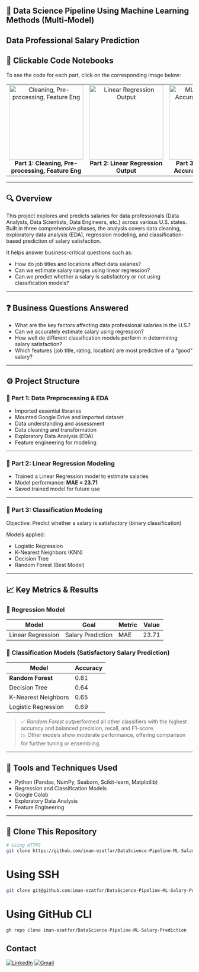 ## 💼 Data Science Pipeline Using Machine Learning Methods (Multi-Model)  
## Data Professional Salary Prediction


## 🔗 Clickable Code Notebooks

To see the code for each part, click on the corresponding image below:

<table align="center">
  <tr>
    <td align="center">
      <a href="https://colab.research.google.com/drive/1m2-gHjXLsuhxrOv5BPgGM6YLL4d7TTtz?usp=sharing#scrollTo=paVC4Oy-_Pra" target="_blank">
        <img src="https://github.com/user-attachments/assets/4b5bdc15-720e-41d1-b1f4-728ee99b34cc" width="200px" title="Cleaning, Pre-processing, Feature Eng" />
      </a><br>
      <b>Part 1: Cleaning, Pre-processing, Feature Eng</b>
    </td>
    <td align="center">
      <a href="https://colab.research.google.com/drive/1_dS4rFvlXuede9MJc9Hv92Dz7GrOquK4?usp=sharing#scrollTo=9YulASxdLhul" target="_blank">
        <img src="https://github.com/user-attachments/assets/bd93bd8e-1963-4e82-837a-eeb3146ff59c" width="200px" title="Linear Regression Output" />
      </a><br>
      <b>Part 2: Linear Regression Output</b>
    </td>
    <td align="center">
      <a href="https://colab.research.google.com/drive/19OZFjNbolmb5uYKmX3JhMb79bgbhsaIY?usp=sharing#scrollTo=bml3c4fwaNR3" target="_blank">
        <img src="https://github.com/user-attachments/assets/20d7d11e-2787-4503-b8ae-34007f780149" width="200px" title="ML Classification Accuracy Comparison" />
      </a><br>
      <b>Part 3: Classification Accuracy Comparison</b>
    </td>
  </tr>
</table>

---

## 🔍 Overview  
This project explores and predicts salaries for data professionals (Data Analysts, Data Scientists, Data Engineers, etc.) across various U.S. states. Built in three comprehensive phases, the analysis covers data cleaning, exploratory data analysis (EDA), regression modeling, and classification-based prediction of salary satisfaction.

It helps answer business-critical questions such as:
- How do job titles and locations affect data salaries?
- Can we estimate salary ranges using linear regression?
- Can we predict whether a salary is satisfactory or not using classification models?

---

## ❓ Business Questions Answered
- What are the key factors affecting data professional salaries in the U.S.?
- Can we accurately estimate salary using regression?
- How well do different classification models perform in determining salary satisfaction?
- Which features (job title, rating, location) are most predictive of a “good” salary?

---

## ⚙️ Project Structure

### 🔹 Part 1: Data Preprocessing & EDA  
 
- Imported essential libraries  
- Mounted Google Drive and imported dataset  
- Data understanding and assessment  
- Data cleaning and transformation  
- Exploratory Data Analysis (EDA)  
- Feature engineering for modeling

---

### 🔹 Part 2: Linear Regression Modeling  

- Trained a Linear Regression model to estimate salaries  
- Model performance: **MAE ≈ 23.71**  
- Saved trained model for future use

---

### 🔹 Part 3: Classification Modeling  

Objective: Predict whether a salary is satisfactory (binary classification)

Models applied:
- Logistic Regression  
- K-Nearest Neighbors (KNN)  
- Decision Tree  
- Random Forest (Best Model)

---

## 📈 Key Metrics & Results

### 🔢 Regression Model
| Model              | Goal              | Metric         | Value    |
|-------------------|-------------------|----------------|----------|
| Linear Regression | Salary Prediction | MAE            | 23.71    |

### 🧪 Classification Models (Satisfactory Salary Prediction)

| Model                | Accuracy |
|----------------------|----------|
| **Random Forest**    | 0.81     |
| Decision Tree        | 0.64     |
| K-Nearest Neighbors  | 0.65     |
| Logistic Regression  | 0.69     | 

> ✅ *Random Forest* outperformed all other classifiers with the highest accuracy and balanced precision, recall, and F1-score.  
> 📉 Other models show moderate performance, offering comparison for further tuning or ensembling.

---

## 🧠 Tools and Techniques Used  
- Python (Pandas, NumPy, Seaborn, Scikit-learn, Matplotlib)  
- Regression and Classification Models  
- Google Colab  
- Exploratory Data Analysis  
- Feature Engineering

---

## 📎 Clone This Repository

```bash
# Using HTTPS
git clone https://github.com/iman-ezatfar/DataScience-Pipeline-ML-Salary-Prediction.git
```
# Using SSH
```bash
git clone git@github.com:iman-ezatfar/DataScience-Pipeline-ML-Salary-Prediction.git
```
# Using GitHub CLI
```bash
gh repo clone iman-ezatfar/DataScience-Pipeline-ML-Salary-Prediction
```

## Contact

<a href="https://www.linkedin.com/in/imanezatfar"><img src="https://img.icons8.com/color/48/000000/linkedin.png" alt="LinkedIn"/></a>
<a href="mailto:iman.ezatfar89@gmail.com"><img src="https://img.icons8.com/color/48/000000/gmail.png" alt="Gmail"/></a>
